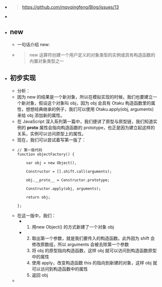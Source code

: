 - > https://github.com/mqyqingfeng/Blog/issues/13
-
- ## new
	- 一句话介绍 new:
	- > new 运算符创建一个用户定义的对象类型的实例或具有构造函数的内置对象类型之一
- ## 初步实现
	- 分析：
	- 因为 new 的结果是一个新对象，所以在模拟实现的时候，我们也要建立一个新对象，假设这个对象叫 obj，因为 obj 会具有 Otaku 构造函数里的属性，想想经典继承的例子，我们可以使用 Otaku.apply(obj, arguments)来给 obj 添加新的属性。
	- 在 JavaScript 深入系列第一篇中，我们便讲了原型与原型链，我们知道实例的 __proto__ 属性会指向构造函数的 prototype，也正是因为建立起这样的关系，实例可以访问原型上的属性。
	- 现在，我们可以尝试着写第一版了：
	- ```
	  // 第一版代码
	  function objectFactory() {
	  
	      var obj = new Object(),
	  
	      Constructor = [].shift.call(arguments);
	  
	      obj.__proto__ = Constructor.prototype;
	  
	      Constructor.apply(obj, arguments);
	  
	      return obj;
	  
	  };
	  ```
	- 在这一版中，我们：
		- 1. 用new Object() 的方式新建了一个对象 obj
		- 2. 取出第一个参数，就是我们要传入的构造函数。此外因为 shift 会修改原数组，所以 arguments 会被去除第一个参数
		  3. 将 obj 的原型指向构造函数，这样 obj 就可以访问到构造函数原型中的属性
		  4. 使用 apply，改变构造函数 this 的指向到新建的对象，这样 obj 就可以访问到构造函数中的属性
		  5. 返回 obj
	-